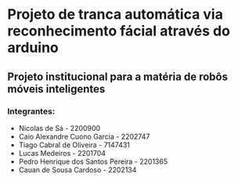 # Projeto de tranca automática via reconhecimento fácial através do arduino 
## Projeto institucional para a matéria de robôs móveis inteligentes
### Integrantes:
- Nicolas de Sá - 2200900
- Caio Alexandre Cuono Garcia - 2202747
- Tiago Cabral de Oliveira - 7147431
- Lucas Medeiros - 2201704
- Pedro Henrique dos Santos Pereira - 2201365
- Cauan de Sousa Cardoso - 2202134
